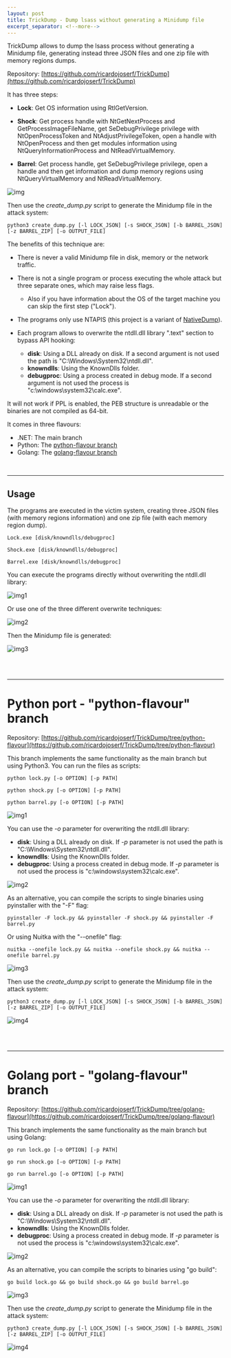 ```yaml
---
layout: post
title: TrickDump - Dump lsass without generating a Minidump file
excerpt_separator: <!--more-->
---
```


TrickDump allows to dump the lsass process without generating a Minidump file, generating instead three JSON files and one zip file with memory regions dumps.

<!--more-->


Repository: [https://github.com/ricardojoserf/TrickDump](https://github.com/ricardojoserf/TrickDump)

It has three steps:

- **Lock**: Get OS information using RtlGetVersion.

- **Shock**: Get process handle with NtGetNextProcess and GetProcessImageFileName, get SeDebugPrivilege privilege with NtOpenProcessToken and NtAdjustPrivilegeToken, open a handle with NtOpenProcess and then get modules information using NtQueryInformationProcess and NtReadVirtualMemory.

- **Barrel**: Get process handle, get SeDebugPrivilege privilege, open a handle and then get information and dump memory regions using NtQueryVirtualMemory and NtReadVirtualMemory. 


![img](https://raw.githubusercontent.com/ricardojoserf/ricardojoserf.github.io/master/images/trickdump/trickdump.drawio.png)


Then use the *create_dump.py* script to generate the Minidump file in the attack system:

```
python3 create_dump.py [-l LOCK_JSON] [-s SHOCK_JSON] [-b BARREL_JSON] [-z BARREL_ZIP] [-o OUTPUT_FILE] 
```

The benefits of this technique are:

- There is never a valid Minidump file in disk, memory or the network traffic.

- There is not a single program or process executing the whole attack but three separate ones, which may raise less flags.
	- Also if you have information about the OS of the target machine you can skip the first step ("Lock").

- The programs only use NTAPIS (this project is a variant of [NativeDump](https://github.com/ricardojoserf/NativeDump)).

- Each program allows to overwrite the ntdll.dll library ".text" section to bypass API hooking:
  - **disk**: Using a DLL already on disk. If a second argument is not used the path is "C:\Windows\System32\ntdll.dll".
  - **knowndlls**: Using the KnownDlls folder.
  - **debugproc**: Using a process created in debug mode. If a second argument is not used the process is "c:\windows\system32\calc.exe".

It will not work if PPL is enabled, the PEB structure is unreadable or the binaries are not compiled as 64-bit.

It comes in three flavours:

- .NET: The main branch
- Python: The [python-flavour branch](https://github.com/ricardojoserf/TrickDump/tree/python-flavour)
- Golang: The [golang-flavour branch](https://github.com/ricardojoserf/TrickDump/tree/golang-flavour)

<br>

-------------------------

## Usage

The programs are executed in the victim system, creating three JSON files (with memory regions information) and one zip file (with each memory region dump).

```
Lock.exe [disk/knowndlls/debugproc]

Shock.exe [disk/knowndlls/debugproc]

Barrel.exe [disk/knowndlls/debugproc]
```

You can execute the programs directly without overwriting the ntdll.dll library:

![img1](https://raw.githubusercontent.com/ricardojoserf/ricardojoserf.github.io/master/images/trickdump/Screenshot_1.png)

Or use one of the three different overwrite techniques:

![img2](https://raw.githubusercontent.com/ricardojoserf/ricardojoserf.github.io/master/images/trickdump/Screenshot_2.png)

Then the Minidump file is generated:

![img3](https://raw.githubusercontent.com/ricardojoserf/ricardojoserf.github.io/master/images/trickdump/Screenshot_3.png)

<br>
<br>

---------------------------------

# Python port - "python-flavour" branch

Repository: [https://github.com/ricardojoserf/TrickDump/tree/python-flavour](https://github.com/ricardojoserf/TrickDump/tree/python-flavour)

This branch implements the same functionality as the main branch but using Python3. You can run the files as scripts:

```
python lock.py [-o OPTION] [-p PATH]

python shock.py [-o OPTION] [-p PATH]

python barrel.py [-o OPTION] [-p PATH]
```

![img1](https://raw.githubusercontent.com/ricardojoserf/ricardojoserf.github.io/master/images/trickdump/Screenshot_py1.png)

You can use the *-o* parameter for overwriting the ntdll.dll library:
- **disk**: Using a DLL already on disk. If *-p* parameter is not used the path is "C:\Windows\System32\ntdll.dll".
- **knowndlls**: Using the KnownDlls folder.
- **debugproc**: Using a process created in debug mode. If *-p* parameter is not used the process is "c:\windows\system32\calc.exe".

![img2](https://raw.githubusercontent.com/ricardojoserf/ricardojoserf.github.io/master/images/trickdump/Screenshot_py2.png)

As an alternative, you can compile the scripts to single binaries using pyinstaller with the "-F" flag:

```
pyinstaller -F lock.py && pyinstaller -F shock.py && pyinstaller -F barrel.py
```

Or using Nuitka with the "--onefile" flag:

```
nuitka --onefile lock.py && nuitka --onefile shock.py && nuitka --onefile barrel.py
```

![img3](https://raw.githubusercontent.com/ricardojoserf/ricardojoserf.github.io/master/images/trickdump/Screenshot_py3.png)


Then use the *create_dump.py* script to generate the Minidump file in the attack system:

```
python3 create_dump.py [-l LOCK_JSON] [-s SHOCK_JSON] [-b BARREL_JSON] [-z BARREL_ZIP] [-o OUTPUT_FILE]
```

![img4](https://raw.githubusercontent.com/ricardojoserf/ricardojoserf.github.io/master/images/trickdump/Screenshot_py4.png)

<br>
<br>

---------------------------------

# Golang port - "golang-flavour" branch

Repository: [https://github.com/ricardojoserf/TrickDump/tree/golang-flavour](https://github.com/ricardojoserf/TrickDump/tree/golang-flavour)

This branch implements the same functionality as the main branch but using Golang:

```
go run lock.go [-o OPTION] [-p PATH]

go run shock.go [-o OPTION] [-p PATH]

go run barrel.go [-o OPTION] [-p PATH]
```

![img1](https://raw.githubusercontent.com/ricardojoserf/ricardojoserf.github.io/master/images/trickdump/Screenshot_go1.png)

You can use the *-o* parameter for overwriting the ntdll.dll library:
- **disk**: Using a DLL already on disk. If *-p* parameter is not used the path is "C:\Windows\System32\ntdll.dll".
- **knowndlls**: Using the KnownDlls folder.
- **debugproc**: Using a process created in debug mode. If *-p* parameter is not used the process is "c:\windows\system32\calc.exe".

![img2](https://raw.githubusercontent.com/ricardojoserf/ricardojoserf.github.io/master/images/trickdump/Screenshot_go2.png)

As an alternative, you can compile the scripts to binaries using "go build":

```
go build lock.go && go build shock.go && go build barrel.go
``` 

![img3](https://raw.githubusercontent.com/ricardojoserf/ricardojoserf.github.io/master/images/trickdump/Screenshot_go3.png)

Then use the *create_dump.py* script to generate the Minidump file in the attack system:

```
python3 create_dump.py [-l LOCK_JSON] [-s SHOCK_JSON] [-b BARREL_JSON] [-z BARREL_ZIP] [-o OUTPUT_FILE]
```

![img4](https://raw.githubusercontent.com/ricardojoserf/ricardojoserf.github.io/master/images/trickdump/Screenshot_go4.png)

<br>
